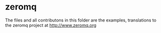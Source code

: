 zeromq
======

The files and all contributons in this folder are the examples,
translations to the zeromq project at http://www.zeromq.org
